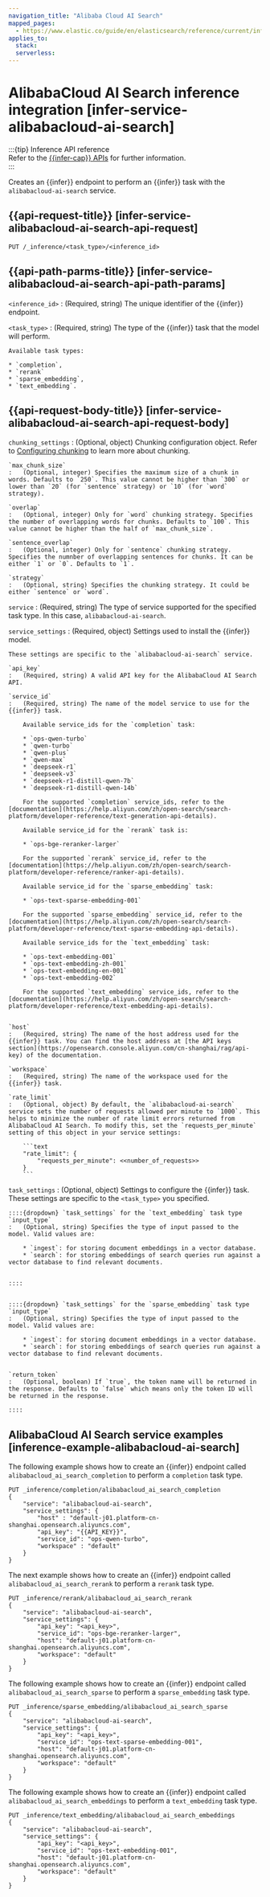 ```yaml
---
navigation_title: "Alibaba Cloud AI Search"
mapped_pages:
  - https://www.elastic.co/guide/en/elasticsearch/reference/current/infer-service-alibabacloud-ai-search.html
applies_to:
  stack:
  serverless:
---
```


# AlibabaCloud AI Search inference integration [infer-service-alibabacloud-ai-search]

:::{tip} Inference API reference  
Refer to the [{{infer-cap}} APIs](https://www.elastic.co/docs/api/doc/elasticsearch/group/endpoint-inference) for further information.  
:::  


Creates an {{infer}} endpoint to perform an {{infer}} task with the `alibabacloud-ai-search` service.


## {{api-request-title}} [infer-service-alibabacloud-ai-search-api-request] 

`PUT /_inference/<task_type>/<inference_id>`


## {{api-path-parms-title}} [infer-service-alibabacloud-ai-search-api-path-params] 

`<inference_id>`
:   (Required, string) The unique identifier of the {{infer}} endpoint.

`<task_type>`
:   (Required, string) The type of the {{infer}} task that the model will perform.

    Available task types:

    * `completion`,
    * `rerank`
    * `sparse_embedding`,
    * `text_embedding`.



## {{api-request-body-title}} [infer-service-alibabacloud-ai-search-api-request-body] 

`chunking_settings`
:   (Optional, object) Chunking configuration object. Refer to [Configuring chunking](https://www.elastic.co/docs/api/doc/elasticsearch/group/endpoint-inference) to learn more about chunking.

    `max_chunk_size`
    :   (Optional, integer) Specifies the maximum size of a chunk in words. Defaults to `250`. This value cannot be higher than `300` or lower than `20` (for `sentence` strategy) or `10` (for `word` strategy).

    `overlap`
    :   (Optional, integer) Only for `word` chunking strategy. Specifies the number of overlapping words for chunks. Defaults to `100`. This value cannot be higher than the half of `max_chunk_size`.

    `sentence_overlap`
    :   (Optional, integer) Only for `sentence` chunking strategy. Specifies the numnber of overlapping sentences for chunks. It can be either `1` or `0`. Defaults to `1`.

    `strategy`
    :   (Optional, string) Specifies the chunking strategy. It could be either `sentence` or `word`.


`service`
:   (Required, string) The type of service supported for the specified task type. In this case, `alibabacloud-ai-search`.

`service_settings`
:   (Required, object) Settings used to install the {{infer}} model.

    These settings are specific to the `alibabacloud-ai-search` service.

    `api_key`
    :   (Required, string) A valid API key for the AlibabaCloud AI Search API.

    `service_id`
    :   (Required, string) The name of the model service to use for the {{infer}} task.

        Available service_ids for the `completion` task:

        * `ops-qwen-turbo`
        * `qwen-turbo`
        * `qwen-plus`
        * `qwen-max`
        * `deepseek-r1`
        * `deepseek-v3`
        * `deepseek-r1-distill-qwen-7b`
        * `deepseek-r1-distill-qwen-14b`

        For the supported `completion` service_ids, refer to the [documentation](https://help.aliyun.com/zh/open-search/search-platform/developer-reference/text-generation-api-details).

        Available service_id for the `rerank` task is:

        * `ops-bge-reranker-larger`

        For the supported `rerank` service_id, refer to the [documentation](https://help.aliyun.com/zh/open-search/search-platform/developer-reference/ranker-api-details).

        Available service_id for the `sparse_embedding` task:

        * `ops-text-sparse-embedding-001`

        For the supported `sparse_embedding` service_id, refer to the [documentation](https://help.aliyun.com/zh/open-search/search-platform/developer-reference/text-sparse-embedding-api-details).

        Available service_ids for the `text_embedding` task:

        * `ops-text-embedding-001`
        * `ops-text-embedding-zh-001`
        * `ops-text-embedding-en-001`
        * `ops-text-embedding-002`

        For the supported `text_embedding` service_ids, refer to the [documentation](https://help.aliyun.com/zh/open-search/search-platform/developer-reference/text-embedding-api-details).


    `host`
    :   (Required, string) The name of the host address used for the {{infer}} task. You can find the host address at [the API keys section](https://opensearch.console.aliyun.com/cn-shanghai/rag/api-key) of the documentation.

    `workspace`
    :   (Required, string) The name of the workspace used for the {{infer}} task.

    `rate_limit`
    :   (Optional, object) By default, the `alibabacloud-ai-search` service sets the number of requests allowed per minute to `1000`. This helps to minimize the number of rate limit errors returned from AlibabaCloud AI Search. To modify this, set the `requests_per_minute` setting of this object in your service settings:

        ```text
        "rate_limit": {
            "requests_per_minute": <<number_of_requests>>
        }
        ```


`task_settings`
:   (Optional, object) Settings to configure the {{infer}} task. These settings are specific to the `<task_type>` you specified.

    ::::{dropdown} `task_settings` for the `text_embedding` task type
    `input_type`
    :   (Optional, string) Specifies the type of input passed to the model. Valid values are:

        * `ingest`: for storing document embeddings in a vector database.
        * `search`: for storing embeddings of search queries run against a vector database to find relevant documents.


    ::::


    ::::{dropdown} `task_settings` for the `sparse_embedding` task type
    `input_type`
    :   (Optional, string) Specifies the type of input passed to the model. Valid values are:

        * `ingest`: for storing document embeddings in a vector database.
        * `search`: for storing embeddings of search queries run against a vector database to find relevant documents.


    `return_token`
    :   (Optional, boolean) If `true`, the token name will be returned in the response. Defaults to `false` which means only the token ID will be returned in the response.

    ::::



## AlibabaCloud AI Search service examples [inference-example-alibabacloud-ai-search] 

The following example shows how to create an {{infer}} endpoint called `alibabacloud_ai_search_completion` to perform a `completion` task type.

```console
PUT _inference/completion/alibabacloud_ai_search_completion
{
    "service": "alibabacloud-ai-search",
    "service_settings": {
        "host" : "default-j01.platform-cn-shanghai.opensearch.aliyuncs.com",
        "api_key": "{{API_KEY}}",
        "service_id": "ops-qwen-turbo",
        "workspace" : "default"
    }
}
```

The next example shows how to create an {{infer}} endpoint called `alibabacloud_ai_search_rerank` to perform a `rerank` task type.

```console
PUT _inference/rerank/alibabacloud_ai_search_rerank
{
    "service": "alibabacloud-ai-search",
    "service_settings": {
        "api_key": "<api_key>",
        "service_id": "ops-bge-reranker-larger",
        "host": "default-j01.platform-cn-shanghai.opensearch.aliyuncs.com",
        "workspace": "default"
    }
}
```

The following example shows how to create an {{infer}} endpoint called `alibabacloud_ai_search_sparse` to perform a `sparse_embedding` task type.

```console
PUT _inference/sparse_embedding/alibabacloud_ai_search_sparse
{
    "service": "alibabacloud-ai-search",
    "service_settings": {
        "api_key": "<api_key>",
        "service_id": "ops-text-sparse-embedding-001",
        "host": "default-j01.platform-cn-shanghai.opensearch.aliyuncs.com",
        "workspace": "default"
    }
}
```

The following example shows how to create an {{infer}} endpoint called `alibabacloud_ai_search_embeddings` to perform a `text_embedding` task type.

```console
PUT _inference/text_embedding/alibabacloud_ai_search_embeddings
{
    "service": "alibabacloud-ai-search",
    "service_settings": {
        "api_key": "<api_key>",
        "service_id": "ops-text-embedding-001",
        "host": "default-j01.platform-cn-shanghai.opensearch.aliyuncs.com",
        "workspace": "default"
    }
}
```

